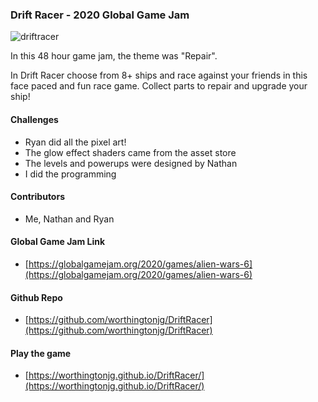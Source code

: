 ### Drift Racer - 2020 Global Game Jam 

![driftracer](images/driftracer.png)

In this 48 hour game jam, the theme was "Repair".  

In Drift Racer choose from 8+ ships and race against your friends in this face paced and fun race game. Collect parts to repair and upgrade your ship! 

#### Challenges
- Ryan did all the pixel art!
- The glow effect shaders came from the asset store
- The levels and powerups were designed by Nathan
- I did the programming 

#### Contributors
- Me, Nathan and Ryan

#### Global Game Jam Link
- [https://globalgamejam.org/2020/games/alien-wars-6](https://globalgamejam.org/2020/games/alien-wars-6)

#### Github Repo
- [https://github.com/worthingtonjg/DriftRacer](https://github.com/worthingtonjg/DriftRacer)

#### Play the game
- [https://worthingtonjg.github.io/DriftRacer/](https://worthingtonjg.github.io/DriftRacer/)
